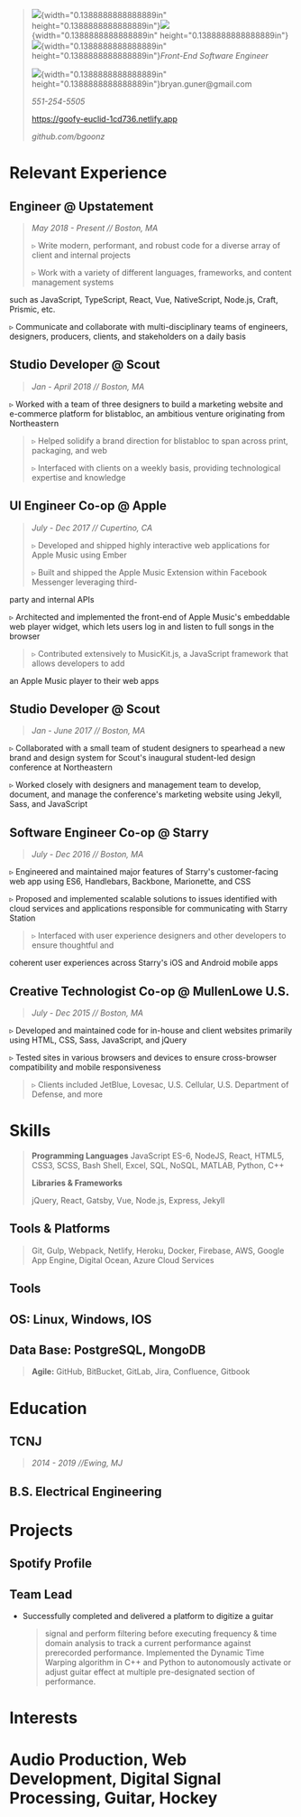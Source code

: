 > ![](media/image1.png){width="0.1388888888888889in"
> height="0.1388888888888889in"}![](media/image2.png){width="0.1388888888888889in"
> height="0.1388888888888889in"}![](media/image3.png){width="0.1388888888888889in"
> height="0.1388888888888889in"}*Front-End Software Engineer*
>
> ![](media/image4.png){width="0.1388888888888889in"
> height="0.1388888888888889in"}bryan.guner\@gmail.com
>
> *551-254-5505*
>
> https://goofy-euclid-1cd736.netlify.app
>
> *github.com/bgoonz*

# Relevant Experience

## Engineer @ Upstatement

> *May 2018 - Present // Boston, MA*
>
> ▹ Write modern, performant, and robust code for a diverse array of
> client and internal projects
>
> ▹ Work with a variety of different languages, frameworks, and content
> management systems

such as JavaScript, TypeScript, React, Vue, NativeScript, Node.js,
Craft, Prismic, etc.

▹ Communicate and collaborate with multi-disciplinary teams of
engineers, designers, producers, clients, and stakeholders on a daily
basis

## Studio Developer @ Scout

> *Jan - April 2018 // Boston, MA*

▹ Worked with a team of three designers to build a marketing website and
e-commerce platform for blistabloc, an ambitious venture originating
from Northeastern

> ▹ Helped solidify a brand direction for blistabloc to span across
> print, packaging, and web
>
> ▹ Interfaced with clients on a weekly basis, providing technological
> expertise and knowledge

## UI Engineer Co-op @ Apple

> *July - Dec 2017 // Cupertino, CA*
>
> ▹ Developed and shipped highly interactive web applications for Apple
> Music using Ember
>
> ▹ Built and shipped the Apple Music Extension within Facebook
> Messenger leveraging third-

party and internal APIs

▹ Architected and implemented the front-end of Apple Music\'s embeddable
web player widget, which lets users log in and listen to full songs in
the browser

> ▹ Contributed extensively to MusicKit.js, a JavaScript framework that
> allows developers to add

an Apple Music player to their web apps

## Studio Developer @ Scout

> *Jan - June 2017 // Boston, MA*

▹ Collaborated with a small team of student designers to spearhead a new
brand and design system for Scout's inaugural student-led design
conference at Northeastern

▹ Worked closely with designers and management team to develop,
document, and manage the conference's marketing website using Jekyll,
Sass, and JavaScript

## Software Engineer Co-op @ Starry

> *July - Dec 2016 // Boston, MA*

▹ Engineered and maintained major features of Starry\'s customer-facing
web app using ES6, Handlebars, Backbone, Marionette, and CSS

▹ Proposed and implemented scalable solutions to issues identified with
cloud services and applications responsible for communicating with
Starry Station

> ▹ Interfaced with user experience designers and other developers to
> ensure thoughtful and

coherent user experiences across Starry's iOS and Android mobile apps

## Creative Technologist Co-op @ MullenLowe U.S.

> *July - Dec 2015 // Boston, MA*

▹ Developed and maintained code for in-house and client websites
primarily using HTML, CSS, Sass, JavaScript, and jQuery

▹ Tested sites in various browsers and devices to ensure cross-browser
compatibility and mobile responsiveness

> ▹ Clients included JetBlue, Lovesac, U.S. Cellular, U.S. Department of
> Defense, and more

#  Skills

> **Programming Languages** JavaScript ES-6, NodeJS, React, HTML5, CSS3,
> SCSS, Bash Shell, Excel, SQL, NoSQL, MATLAB, Python, C++
>
> **Libraries & Frameworks**
>
> jQuery, React, Gatsby, Vue, Node.js, Express, Jekyll

## Tools & Platforms

> Git, Gulp, Webpack, Netlify, Heroku, Docker, Firebase, AWS, Google App
> Engine, Digital Ocean, Azure Cloud Services

## Tools

## OS: Linux, Windows, IOS

## Data Base: PostgreSQL, MongoDB

> **Agile:** GitHub, BitBucket, GitLab, Jira, Confluence, Gitbook

# Education

## TCNJ

> *2014 - 2019 //Ewing, MJ*

## B.S. Electrical Engineering

# Projects

## Spotify Profile

## Team Lead

-   Successfully completed and delivered a platform to digitize a guitar
    > signal and perform filtering before executing frequency & time
    > domain analysis to track a current performance against prerecorded
    > performance. Implemented the Dynamic Time Warping algorithm in C++
    > and Python to autonomously activate or adjust guitar effect at
    > multiple pre-designated section of performance.

# Interests

# Audio Production, Web Development, Digital Signal Processing, Guitar, Hockey
